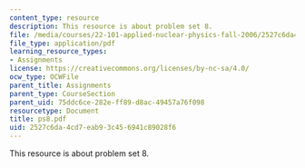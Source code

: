 ```yaml
---
content_type: resource
description: This resource is about problem set 8.
file: /media/courses/22-101-applied-nuclear-physics-fall-2006/2527c6da4cd7eab93c456941c89028f6_ps8.pdf
file_type: application/pdf
learning_resource_types:
- Assignments
license: https://creativecommons.org/licenses/by-nc-sa/4.0/
ocw_type: OCWFile
parent_title: Assignments
parent_type: CourseSection
parent_uid: 75ddc6ce-282e-ff89-d8ac-49457a76f098
resourcetype: Document
title: ps8.pdf
uid: 2527c6da-4cd7-eab9-3c45-6941c89028f6
---
```

This resource is about problem set 8.